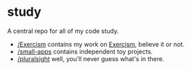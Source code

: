 # study
A central repo for all of my code study.
- [/Exercism](https://github.com/hikurangi/study/tree/main/Exercism) contains my work on [Exercism](https://exercism.io/profiles/hikurangi), believe it or not.
- [/small-apps](https://github.com/hikurangi/study/tree/main/small-apps) contains independent toy projects.
- [/pluralsight](https://github.com/hikurangi/study/tree/main/pluralsight) well, you'll never guess what's in there.
